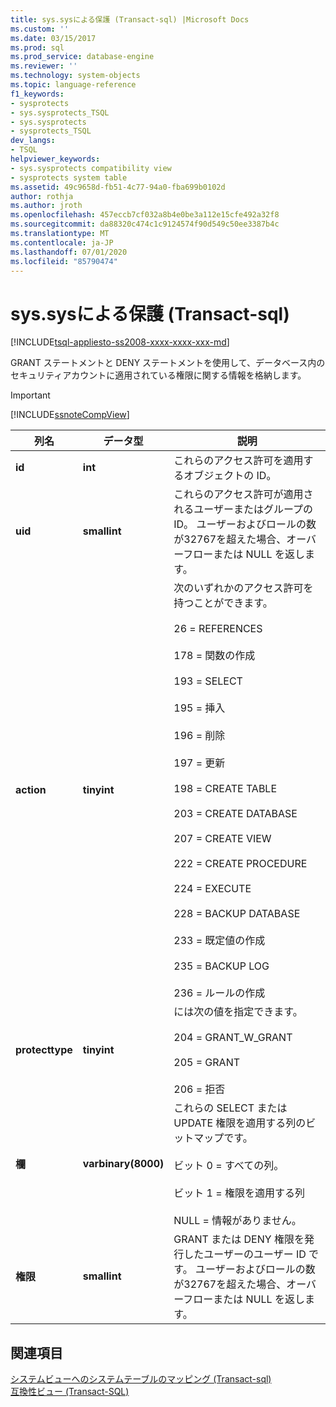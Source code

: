 ```yaml
---
title: sys.sysによる保護 (Transact-sql) |Microsoft Docs
ms.custom: ''
ms.date: 03/15/2017
ms.prod: sql
ms.prod_service: database-engine
ms.reviewer: ''
ms.technology: system-objects
ms.topic: language-reference
f1_keywords:
- sysprotects
- sys.sysprotects_TSQL
- sys.sysprotects
- sysprotects_TSQL
dev_langs:
- TSQL
helpviewer_keywords:
- sys.sysprotects compatibility view
- sysprotects system table
ms.assetid: 49c9658d-fb51-4c77-94a0-fba699b0102d
author: rothja
ms.author: jroth
ms.openlocfilehash: 457eccb7cf032a8b4e0be3a112e15cfe492a32f8
ms.sourcegitcommit: da88320c474c1c9124574f90d549c50ee3387b4c
ms.translationtype: MT
ms.contentlocale: ja-JP
ms.lasthandoff: 07/01/2020
ms.locfileid: "85790474"
---
```

# <a name="syssysprotects-transact-sql"></a>sys.sysによる保護 (Transact-sql)
[!INCLUDE[tsql-appliesto-ss2008-xxxx-xxxx-xxx-md](../../includes/applies-to-version/sqlserver.md)]

  GRANT ステートメントと DENY ステートメントを使用して、データベース内のセキュリティアカウントに適用されている権限に関する情報を格納します。  
  
> [!IMPORTANT]  
>  [!INCLUDE[ssnoteCompView](../../includes/ssnotecompview-md.md)]  
  
|列名|データ型|説明|  
|-----------------|---------------|-----------------|  
|**id**|**int**|これらのアクセス許可を適用するオブジェクトの ID。|  
|**uid**|**smallint**|これらのアクセス許可が適用されるユーザーまたはグループの ID。 ユーザーおよびロールの数が32767を超えた場合、オーバーフローまたは NULL を返します。|  
|**action**|**tinyint**|次のいずれかのアクセス許可を持つことができます。<br /><br /> 26 = REFERENCES<br /><br /> 178 = 関数の作成<br /><br /> 193 = SELECT<br /><br /> 195 = 挿入<br /><br /> 196 = 削除<br /><br /> 197 = 更新<br /><br /> 198 = CREATE TABLE<br /><br /> 203 = CREATE DATABASE<br /><br /> 207 = CREATE VIEW<br /><br /> 222 = CREATE PROCEDURE<br /><br /> 224 = EXECUTE<br /><br /> 228 = BACKUP DATABASE<br /><br /> 233 = 既定値の作成<br /><br /> 235 = BACKUP LOG<br /><br /> 236 = ルールの作成|  
|**protecttype**|**tinyint**|には次の値を指定できます。<br /><br /> 204 = GRANT_W_GRANT<br /><br /> 205 = GRANT<br /><br /> 206 = 拒否|  
|**欄**|**varbinary(8000)**|これらの SELECT または UPDATE 権限を適用する列のビットマップです。<br /><br /> ビット 0 = すべての列。<br /><br /> ビット 1 = 権限を適用する列<br /><br /> NULL = 情報がありません。|  
|**権限**|**smallint**|GRANT または DENY 権限を発行したユーザーのユーザー ID です。 ユーザーおよびロールの数が32767を超えた場合、オーバーフローまたは NULL を返します。|  
  
## <a name="see-also"></a>関連項目  
 [システムビューへのシステムテーブルのマッピング &#40;Transact-sql&#41;](../../relational-databases/system-tables/mapping-system-tables-to-system-views-transact-sql.md)   
 [互換性ビュー &#40;Transact-SQL&#41;](~/relational-databases/system-compatibility-views/system-compatibility-views-transact-sql.md)  
  
  
